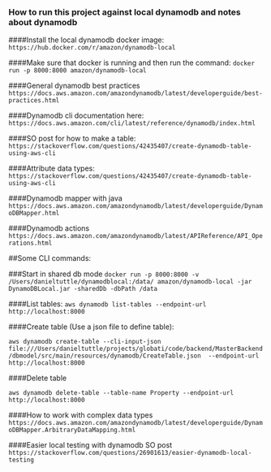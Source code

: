 ### How to run this project against local dynamodb and notes about dynamodb

####Install the local dynamodb docker image:
`https://hub.docker.com/r/amazon/dynamodb-local`

####Make sure that docker is running and then run the command:
`docker run -p 8000:8000 amazon/dynamodb-local`

####General dynamodb best practices
`https://docs.aws.amazon.com/amazondynamodb/latest/developerguide/best-practices.html`

####Dynamodb cli documentation here:
`https://docs.aws.amazon.com/cli/latest/reference/dynamodb/index.html`

####SO post for how to make a table:
`https://stackoverflow.com/questions/42435407/create-dynamodb-table-using-aws-cli`

####Attribute data types:
`https://stackoverflow.com/questions/42435407/create-dynamodb-table-using-aws-cli `

####Dynamodb mapper with java
`https://docs.aws.amazon.com/amazondynamodb/latest/developerguide/DynamoDBMapper.html`

####Dynamodb actions
`https://docs.aws.amazon.com/amazondynamodb/latest/APIReference/API_Operations.html`

##Some CLI commands:

###Start in shared db mode
`docker run -p 8000:8000 -v /Users/danieltuttle/dynamodblocal:/data/ amazon/dynamodb-local -jar DynamoDBLocal.jar -sharedDb -dbPath /data`

####List tables: 
`aws dynamodb list-tables --endpoint-url http://localhost:8000`

####Create table (Use a json file to define table):

`aws dynamodb create-table --cli-input-json file:///Users/danieltuttle/projects/globati/code/backend/MasterBackend/dbmodel/src/main/resources/dynamodb/CreateTable.json  --endpoint-url http://localhost:8000`

####Delete table

`aws dynamodb delete-table --table-name Property --endpoint-url http://localhost:8000`

####How to work with complex data types
`https://docs.aws.amazon.com/amazondynamodb/latest/developerguide/DynamoDBMapper.ArbitraryDataMapping.html`

####Easier local testing with dynamodb SO post
`https://stackoverflow.com/questions/26901613/easier-dynamodb-local-testing`









